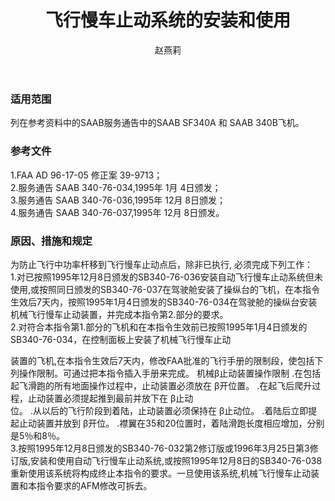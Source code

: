 ﻿---
amendno: 39-1718  
cadno: CAD1996-340B-09  
title: 飞行慢车止动系统的安装和使用  
publishdate: 1996-09-16  
effdate: 1996-09-17  
acmodels: ["SF34"]  
tags: []  
engs: []  
pns: []  
mfrs: ["SAAB"]  
admins: 中南管理局  
author: 赵燕莉  
---
  
### 适用范围  
列在参考资料中的SAAB服务通告中的SAAB SF340A 和 SAAB 340B飞机。  
  
<!--more-->  
### 参考文件  
  1.FAA AD 96-17-05 修正案 39-9713；  
  2.服务通告 SAAB 340-76-034,1995年 1月 4日颁发；  
  3.服务通告 SAAB 340-76-036,1995年 12月 8日颁发；  
  4.服务通告 SAAB 340-76-037,1995年 12月 8日颁发。  
  
### 原因、措施和规定  

  为防止飞行中功率杆移到飞行慢车止动点后，除非已执行, 必须完成下列工作：  
  1.对已按照1995年12月8日颁发的SB340-76-036安装自动飞行慢车止动系统但未使用,或按照同日颁发的SB340-76-037在驾驶舱安装了操纵台的飞机，在本指令生效后7天内，按照1995年1月4日颁发的SB340-76-034在驾驶舱的操纵台安装机械飞行慢车止动装置，并完成本指令第2.部分的要求。  
  2.对符合本指令第1.部分的飞机和在本指令生效前已按照1995年1月4日颁发的SB340-76-034，在控制面板上安装了机械飞行慢车止动  
  
装置的飞机,在本指令生效后7天内，修改FAA批准的飞行手册的限制段，使包括下列操作限制。可通过把本指令插入手册来完成。 机械β止动装置操作限制    .在包括起飞滑跑的所有地面操作过程中，止动装置必须放在 β开位置。    .在起飞后爬升过程，止动装置必须提起推到最前并放下在 β止动  
位。    .从以后的飞行阶段到着陆，止动装置必须保持在 β止动位。    .着陆后立即提起止动装置并放到 β开位。    .襟翼在35和20位置时，着陆滑跑长度相应增加，分别是5％和8％。  
  3.按照1995年12月8日颁发的SB340-76-032第2修订版或1996年3月25日第3修订版,安装和使用自动飞行慢车止动系统,或按照1995年12月8日的SB340-76-038重新使用该系统将构成终止本指令的要求。一旦使用该系统,机械飞行慢车止动装置和本指令要求的AFM修改可拆去。  
